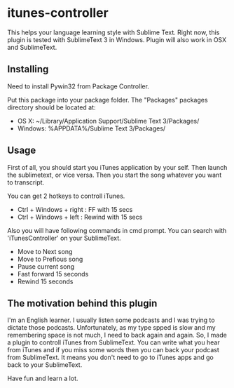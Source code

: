 itunes-controller
=================

This helps your language learning style with Sublime Text. Right now, this plugin is tested with SublimeText 3 in Windows. Plugin will also work in OSX and SublimeText.

Installing
-----------------

Need to install Pywin32 from Package Controller.

Put this package into your package folder. The "Packages" packages directory should be located at:

 - OS X: ~/Library/Application Support/Sublime Text 3/Packages/
 - Windows: %APPDATA%/Sublime Text 3/Packages/

Usage
-----------------

First of all, you should start you iTunes application by your self. Then launch the sublimetext, or vice versa. Then you start the song whatever you want to transcript.

You can get 2 hotkeys to controll iTunes.

 - Ctrl + Windows + right : FF with 15 secs
 - Ctrl + Windows + left : Rewind with 15 secs

Also you will have following commands in cmd prompt. You can search with 'iTunesController' on your SublimeText.

 - Move to Next song
 - Move to Prefious song
 - Pause current song
 - Fast forward 15 seconds
 - Rewind 15 seconds

The motivation behind this plugin
-----------------

I'm an English learner. I usually listen some podcasts and I was trying to dictate those podcasts. Unfortunately, as my type spped is slow and my remembering space is not much, I need to back again and again. So, I made a plugin to controll iTunes from SublimeText. You can write what you hear from iTunes and if you miss some words then you can back your podcast from SublimeText. It means you don't need to go to iTunes apps and go back to your SublimeText.

Have fun and learn a lot.

